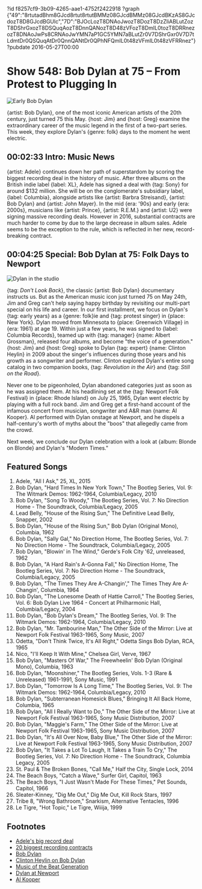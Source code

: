 ?id f8257cf9-3b09-4265-aae1-4752f2422918
?graph {"49":"8rtutadBhm8GJcd8rtut8rtutBMMz08GJcdBMMz08GJcdBKzAS8GJcdozT8D8GJcdBGUlc","7D":"BJOcLozT8DNAoJwozT8DozT8DzZIiABLutZozT8DShrGxozT8DSQuqAozT8DnnQANozT8D48zVFozT8DmIL0tozT8DRRnezozT8DNAoJwPs8CRNAoJwYMN7aP1GC5YMN7aBLutZr0V7DShrGxr0V7D7tLdmtDr0QSQuqAtDr0QnnQANtDr0QPhNFQmIL0t48zVFmIL0t48zVFRRnez"}
?pubdate 2016-05-27T00:00

# Show 548: Bob Dylan at 75 – From Protest to Plugging In

![Early Bob Dylan](https://static.soundopinions.org/images/2016/bobdylanfolkie_web.jpg)

{artist: Bob Dylan}, one of the most iconic American artists of the 20th century, just turned 75 this May. {host: Jim} and {host: Greg} examine the extraordinary career of the music legend in the first of a two-part series. This week, they explore Dylan's {genre: folk} days to the moment he went electric.


## 00:02:33 Intro: Music News

{artist: Adele} continues down her path of superstardom by scoring the biggest recording deal in the history of music. After three albums on the British indie label {label: XL}, Adele has signed a deal with {tag: Sony} for around $132 million. She will be on the conglomerate's subsidiary label, {label: Columbia}, alongside artists like {artist: Barbra Streisand}, {artist: Bob Dylan} and {artist: John Mayer}. In the mid {era: '90s} and early {era: 2000s}, musicians like {artist: Prince}, {artist: R.E.M.} and {artist: U2} were signing massive recording deals. However in 2016, substantial contracts are much harder to come by due to the large decrease in album sales. Adele seems to be the exception to the rule, which is reflected in her new, record-breaking contract.


## 00:04:25 Special: Bob Dylan at 75: Folk Days to Newport

![Dylan in the studio](https://static.soundopinions.org/assets/548/7D0.jpg)

{tag: *Don't Look Back*}, the classic {artist: Bob Dylan} documentary instructs us. But as the American music icon just turned 75 on May 24th, Jim and Greg can't help saying happy birthday by revisiting our multi-part special on his life and career. In our first installment, we focus on Dylan's {tag: early years} as a {genre:  folk}ie and {tag: protest singer} in {place: New York}. Dylan moved from Minnesota to {place: Greenwich Village} in {era: 1961} at age 19. Within just a few years, he was signed to {label: Columbia Records}, teamed up with {tag: manager} {name: Albert Grossman}, released four albums, and become "the voice of a generation." {host: Jim} and {host: Greg} spoke to Dylan {tag: expert} {name: Clinton Heylin} in 2009 about the singer's influences during those years and his growth as a songwriter and performer. Clinton explored Dylan's entire song catalog in two companion books, {tag: *Revolution in the Air*} and {tag: *Still on the Road*}. 

Never one to be pigeonholed, Dylan abandoned categories just as soon as he was assigned them. At his headlining set at the {tag: Newport Folk Festival} in {place: Rhode Island} on July 25, 1965, Dylan went electric by playing with a full rock band. Jim and Greg get a first-hand account of the infamous concert from musician, songwriter and A&R man {name: Al Kooper}. Al performed with Dylan onstage at Newport, and he dispels a half-century's worth of myths about the "boos" that allegedly came from the crowd.

Next week, we conclude our Dylan celebration with a look at {album: Blonde on Blonde} and Dylan's "Modern Times."

## Featured Songs

1. Adele, "All I Ask," 25, XL, 2015 
1. Bob Dylan, "Hard Times In New York Town," The Bootleg Series, Vol. 9:  The Witmark Demos:  1962-1964, Columbia/Legacy, 2010 
1. Bob Dylan, "Song To Woody," The Bootleg Series, Vol. 7: No Direction Home - The Soundtrack, Columbia/Legacy, 2005 
1. Lead Belly, "House of the Rising Sun," The Definitive Lead Belly, Snapper, 2002
1. Bob Dylan, "House of the Rising Sun," Bob Dylan (Original Mono), Columbia, 1962 
1. Bob Dylan, "Sally Gal," No Direction Home, The Bootleg Series, Vol. 7: No Direction Home - The Soundtrack, Columbia/Legacy, 2005 
1. Bob Dylan, "Blowin' in The Wind," Gerde's Folk City '62, unreleased, 1962
1. Bob Dylan, "A Hard Rain's A-Gonna Fall," No Direction Home, The Bootleg Series, Vol. 7: No Direction Home - The Soundtrack, Columbia/Legacy, 2005 
1. Bob Dylan, "The Times They Are A-Changin'," The Times They Are A-Changin', Columbia, 1964 
1. Bob Dylan, "The Lonesome Death of Hattie Carroll," The Bootleg Series, Vol. 6: Bob Dylan Live 1964 - Concert at Philharmonic Hall, Columbia/Legacy, 2004 
1. Bob Dylan, "Bob Dylan's Dream," The Bootleg Series, Vol. 9:  The Witmark Demos:  1962-1964, Columbia/Legacy, 2010 
1. Bob Dylan, "Mr. Tambourine Man," The Other Side of the Mirror: Live at Newport Folk Festival 1963-1965, Sony Music, 2007
1. Odetta, "Don't Think Twice, It's All Right," Odetta Sings Bob Dylan, RCA, 1965 
1. Nico, "I'll Keep It With Mine," Chelsea Girl, Verve, 1967 
1. Bob Dylan, "Masters Of War," The Freewheelin' Bob Dylan (Original Mono), Columbia, 1963 
1. Bob Dylan, "Moonshiner," The Bootleg Series, Vols. 1-3 (Rare & Unreleased) 1961-1991, Sony Music, 1991 
1. Bob Dylan, "Tomorrow Is A Long Time," The Bootleg Series, Vol. 9:  The Witmark Demos:  1962-1964, Columbia/Legacy, 2010 
1. Bob Dylan, "Subterranean Homesick Blues," Bringing It All Back Home, Columbia, 1965 
1. Bob Dylan, "All I Really Want to Do," The Other Side of the Mirror: Live at Newport Folk Festival 1963-1965, Sony Music Distribution, 2007 
1. Bob Dylan, "Maggie's Farm," The Other Side of the Mirror: Live at Newport Folk Festival 1963-1965, Sony Music Distribution, 2007 
1. Bob Dylan, "It's All Over Now, Baby Blue," The Other Side of the Mirror: Live at Newport Folk Festival 1963-1965, Sony Music Distribution, 2007 
1. Bob Dylan, "It Takes a Lot To Laugh, It Takes a Train To Cry," The Bootleg Series, Vol. 7: No Direction Home - The Soundtrack, Columbia Legacy, 2005 
1. St. Paul & The Broken Bones, "Call Me," Half the City, Single Lock, 2014 
1. The Beach Boys, "Catch a Wave," Surfer Girl, Capitol, 1963 
1. The Beach Boys, "I Just Wasn't Made For These Times," Pet Sounds, Capitol, 1966 
1. Sleater-Kinney, "Dig Me Out," Dig Me Out, Kill Rock Stars, 1997 
1. Tribe 8, "Wrong Bathroom," Snarkism, Alternative Tentacles, 1996 
1. Le Tigre, "Hot Topic," Le Tigre, Wiiija, 1999


## Footnotes
- [Adele's big record deal](https://www.theguardian.com/music/2016/may/23/adele-set-to-sign-90m-sony-deal)
- [20 biggest recording contracts](http://www.nme.com/photos/the-20-biggest-recording-contracts-of-all-time/325095)
- [Bob Dylan](http://www.bobdylan.com/)
- [Clinton Heylin on Bob Dylan](http://www.amazon.com/Bob-Dylan-Behind-Shades-Revisited/dp/006052569X)
- [Music of the Beat Generation](/show/398/)
- [Dylan at Newport](https://www.youtube.com/watch?v=OeP4FFr88SQ)
- [Al Kooper](http://www.alkooper.com/)
